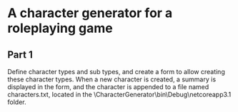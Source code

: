 # A character generator for a roleplaying game

## Part 1
Define character types and sub types, and create a form to allow creating these character types.
When a new character is created, a summary is displayed in the form, and the character is appended
to a file named characters.txt, located in the \CharacterGenerator\bin\Debug\netcoreapp3.1 folder.
